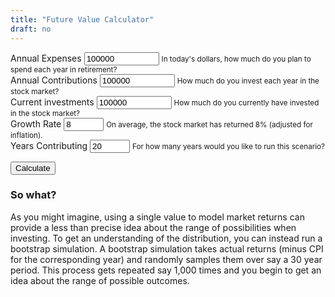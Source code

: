 ```yaml
---
title: "Future Value Calculator"
draft: no
---
```


<script src="https://unpkg.com/intersection-observer"></script>
<script src="https://unpkg.com/scrollama"></script>
<script src="https://d3js.org/d3.v6.js"></script>

<main>
<form>
  <div class="container">
    <div class="row">
      <div class="form-group col-sm-6">
        <label for="annual_expenses">Annual Expenses</label>
        <input type="number" class="form-control" id="annual_expenses" aria-describedby="annual_expenses_help" value="100000" min="0" max="1000000000">
        <small id="annual_expenses_help" class="form-text text-muted">In today's dollars, how much do you plan to spend each year in retirement?</small>
      </div>
      <div class="form-group col-sm-6">
        <label for="annual_contributions">Annual Contributions</label>
        <input type="number" class="form-control" id="annual_contributions" aria-describedby="annual_contributions_help" value="100000" min="0" max="1000000000">
        <small id="annual_contributions_help" class="form-text text-muted">How much do you invest each year in the stock market?</small>
      </div>
    </div>
    <div class="row">
      <div class="form-group col-sm-4">
        <label for="current_investments">Current investments</label>
        <input type="number" class="form-control" id="current_investments" aria-describedby="current_investments_help" value="100000" min="0" max="1000000000">
        <small id="current_investments_help" class="form-text text-muted">How much do you currently have invested in the stock market?</small>
      </div>
      <div class="form-group col-sm-4">
        <label for="growth_rate">Growth Rate</label>
        <input type="number" class="form-control" id="growth_rate" aria-describedby="current_investments_help" value="8" min="0" max="100">
        <small id="current_investments_help" class="form-text text-muted">On average, the stock market has returned 8% (adjusted for inflation).</small>
      </div>
      <div class="form-group col-sm-4">
        <label for="years_contributing">Years Contributing</label>
        <input type="number" class="form-control" id="years_contributing" aria-describedby="years_contributing" value="20" min="2" max="100">
        <small id="years_contributing_help" class="form-text text-muted">For how many years would you like to run this scenario?</small>
      </div>
    </div>
  </div>
</form>

<section id="scrolly3">
    <button class="btn btn-primary vis-btn" onclick="runfv()">Calculate</button>
    <figure>
      <div id="future_value"></div>
    </figure>
</section>
  
<section>

### So what?
As you might imagine, using a single value to model market returns can provide a less than precise idea about the range of possibilities when investing. To get an understanding of the distribution, you can instead run a bootstrap simulation. A bootstrap simulation takes actual returns (minus CPI for the corresponding year) and randomly samples them over say a 30 year period. This process gets repeated say 1,000 times and you begin to get an idea about the range of possible outcomes.
  </section>
</main>


<style>

  #scrolly1, #scrolly2 {
    position: relative;
    background-color: #ffffff;
    padding: 1rem;
  }

  article {
    position: relative;
    padding: 0;
    max-width: 20rem;
    margin: 0 auto;
  }
  figure {
    position: -webkit-sticky;
    position: sticky;
    left: 0;
    width: 100%;
    margin: 0;
    -webkit-transform: translate3d(0, 0, 0);
    -moz-transform: translate3d(0, 0, 0);
    transform: translate3d(0, 0, 0);
    background-color: #fff;
    -webkit-transform:translateZ(0px);
    -moz-transform:translateZ(0px);
    -o-transform:translateZ(0px);
    transform:translateZ(0px);
    z-index:0;
  }
  
  figure p {
    text-align: center;
    padding: 1rem;
    position: absolute;
    top: 50%;
    left: 50%;
    -moz-transform: translate(-50%, -50%);
    -webkit-transform: translate(-50%, -50%);
    transform: translate(-50%, -50%);
    -webkit-transform:translateZ(0px);
    -moz-transform:translateZ(0px);
    -o-transform:translateZ(0px);
    transform:translateZ(0px);
    z-index:0;
    font-size: 8rem;
    font-weight: 900;
    color: #fff;
  }
  .step {
    position: relative;
    margin: 0 auto 2rem auto;
    color: #000000;
    // background-color: rgba(0, 0, 0, .1);
    background-color: #fff;
    border: 1px solid;
    box-shadow: 2px 5px 2px 2px #888888;
    text-align: center;
    -webkit-transform:translateZ(0px);
    -moz-transform:translateZ(1000px);
    -o-transform:translateZ(1000px);
    transform:translateZ(1000px);
    z-index:1000;
  }
  .step:last-child {
    margin-bottom: 80vh;
  }
  .step.is-active p {
    background-color: #3CB371;
    color: #fff;
  }
  .step p {
    text-align: center;
    padding: 1rem;
    font-size: 1.5rem;
    background-color: #d5d5d5;
    color: #fff;
  }
  .step div {
    padding-left: .5rem;
    padding-right: .5rem;
  }
  
  .btn-holder {
    text-align: center;
  }

</style>



<script>

  function runfv() {
  
    d3.select(".fire_number_line").remove();
    d3.select(".fire_number").remove();
    d3.select(".future_value_line").remove();
    d3.select(".future_value").remove();


  
    // Get variables from inputs
    var annual_expenses = Number(document.getElementById('annual_expenses').value);
      annual_contributions = Number(document.getElementById('annual_contributions').value);
      current_investments = Number(document.getElementById('current_investments').value);
      growth_rate = Number(document.getElementById('growth_rate').value);
      years_contributing = Number(document.getElementById('years_contributing').value);
      fire_number = 25*annual_expenses;
    
    // Calculate FIRE Numbers
    var fire_number_data = [
      {x: 0, y: fire_number},
      {x: years_contributing, y: fire_number}
    ];
    
    // Calculate FV Numbers
    var future_value_data = [{x: 0, y: current_investments}];
    
    for(let i=0; i < years_contributing; i++) {
    
      future_value_data[i+1] = {x: i+1, y: Number(((future_value_data[i].y + annual_contributions) * (1 + growth_rate/100)).toFixed(2))};
    
    }
    
    // If FV > Fire Number, plot time to FIRE
    if (d3.max(future_value_data, d => d.y) < fire_number) {
      
      // Set axes
      // Create the X axis:
      x.domain([0, years_contributing]);
      svg.selectAll(".myXaxis")
        .call(xAxis);
      
      // create the Y axis
      y.domain([0, fire_number + 200000 ]);
      svg.selectAll(".myYaxis")
        .transition()
        .duration(1000)
        .call(yAxis);
      
      // Create scales
      const yScale = d3
        .scaleLinear()
        .range([height, 0])
        .domain([0, fire_number + 200000 ]);
        
      const xScale = d3
        .scaleLinear()
        .range([0, width])
        .domain([0, years_contributing]);
        
      const fire_number_line = d3
           .line()
           .x(d => xScale(d.x))
           .y(d => yScale(d.y));

      // Add path
      const path = svg
        .append("path")
        .datum(fire_number_data)
        .attr("class", "fire_number_line")
        .attr("fill", "none")
        .attr("stroke", "#3CB371")
        .attr("stroke-linejoin", "round")
        .attr("stroke-linecap", "round")
        .attr("stroke-width", 3)
        .attr("d", fire_number_line);

      const pathLength = path.node().getTotalLength();
      
      svg.append("text")
        .attr("x", xScale(2))
        .attr("y", yScale(fire_number*1.07))
        .attr("class", "fire_number")
        .text("FIRE Number $2.5M");
      
      const transitionPath = d3
        .transition()
        .ease(d3.easeSin)
        .duration(2000);

      path
        .attr("stroke-dashoffset", pathLength)
        .attr("stroke-dasharray", pathLength)
        .transition(transitionPath)
        .attr("stroke-dashoffset", 0);
        
      
      // Add path
      const fv_path = svg
        .append("path")
        .datum(future_value_data)
        .attr("class", "future_value_line")
        .attr("fill", "none")
        .attr("stroke", "#3CB371")
        .attr("stroke-linejoin", "round")
        .attr("stroke-linecap", "round")
        .attr("stroke-width", 3)
        .attr("d", fire_number_line);

      const fv_pathLength = fv_path.node().getTotalLength();
      
      svg.append("text")
        .attr("x", xScale(future_value_data.length-7))
        .attr("y", yScale(future_value_data[future_value_data.length-2].y))
        .attr("class", "future_value")
        .text("Future Value");
      
      const fv_transitionPath = d3
        .transition()
        .ease(d3.easeSin)
        .duration(2000);

      fv_path
        .attr("stroke-dashoffset", fv_pathLength)
        .attr("stroke-dasharray", fv_pathLength)
        .transition(fv_transitionPath)
        .attr("stroke-dashoffset", 0);
    

      console.log(d3.max(future_value_data) + " is less than " + fire_number + ". You never reached FIRE.");
    
    } else {
    
      // Set axes
      // Create the X axis:
      x.domain([0, years_contributing]);
      svg.selectAll(".myXaxis")
        .call(xAxis);
      
      // create the Y axis
      y.domain([0, d3.max(future_value_data, d => d.y) + 200000 ]);
      svg.selectAll(".myYaxis")
        .transition()
        .duration(1000)
        .call(yAxis);
      
      // Create scales
      const yScale = d3
        .scaleLinear()
        .range([height, 0])
        .domain([0, d3.max(future_value_data, d => d.y) + 200000 ]);
        
      const xScale = d3
        .scaleLinear()
        .range([0, width])
        .domain([0, years_contributing]);
        
      const fire_number_line = d3
           .line()
           .x(d => xScale(d.x))
           .y(d => yScale(d.y));

      // Add path
      const path = svg
        .append("path")
        .datum(fire_number_data)
        .attr("class", "fire_number_line")
        .attr("fill", "none")
        .attr("stroke", "#3CB371")
        .attr("stroke-linejoin", "round")
        .attr("stroke-linecap", "round")
        .attr("stroke-width", 3)
        .attr("d", fire_number_line);

      const pathLength = path.node().getTotalLength();
      
      svg.append("text")
        .attr("x", xScale(2))
        .attr("y", yScale(fire_number*1.07))
        .attr("class", "fire_number")
        .text("FIRE Number $2.5M");
      
      const transitionPath = d3
        .transition()
        .ease(d3.easeSin)
        .duration(2000);

      path
        .attr("stroke-dashoffset", pathLength)
        .attr("stroke-dasharray", pathLength)
        .transition(transitionPath)
        .attr("stroke-dashoffset", 0);
        
      
      // Add path
      const fv_path = svg
        .append("path")
        .datum(future_value_data)
        .attr("class", "future_value_line")
        .attr("fill", "none")
        .attr("stroke", "#3CB371")
        .attr("stroke-linejoin", "round")
        .attr("stroke-linecap", "round")
        .attr("stroke-width", 3)
        .attr("d", fire_number_line);

      const fv_pathLength = fv_path.node().getTotalLength();

      svg.append("text")
        .attr("x", xScale(future_value_data.length-7))
        .attr("y", yScale(future_value_data[future_value_data.length-2].y))
        .attr("class", "future_value")
        .text("Future Value");
      
      const fv_transitionPath = d3
        .transition()
        .ease(d3.easeSin)
        .duration(2000);

      fv_path
        .attr("stroke-dashoffset", fv_pathLength)
        .attr("stroke-dasharray", fv_pathLength)
        .transition(fv_transitionPath)
        .attr("stroke-dashoffset", 0);
    
      console.log(d3.max(future_value_data, d => d.y) + " is greater than " + fire_number + ". You made it.");

    };
    
    
    
    
    // Create a paragraph summary
    
    // Generate a table of the outputs

  }
  
  // Initialize graph
  // set the dimensions and margins of the graph
  const margin = {top: 10, right: 30, bottom: 30, left: 75},
    parentDivmd = document.getElementById("future_value");
    width = parentDivmd.clientWidth - margin.left - margin.right;
    height = 400;
  
  // append the svg object to the body of the page
  const svg = d3.select("#future_value")
    .append("svg")
      .attr("width", width + margin.left + margin.right)
      .attr("height", height + margin.top + margin.bottom)
    .append("g")
      .attr("transform", `translate(${margin.left},${margin.top})`);
      
  // Initialise a X axis:
  const x = d3.scaleLinear().range([0,width]);
  const xAxis = d3.axisBottom().scale(x);
  svg.append("g")
    .attr("transform", `translate(0, ${height})`)
    .attr("class","myXaxis");
    
  // Initialize an Y axis
  const y = d3.scaleLinear().range([height, 0]);
  const yAxis = d3.axisLeft().scale(y);
  svg.append("g")
    .attr("class","myYaxis");
  
  // Have things run on load
  runfv();
  
</script>

